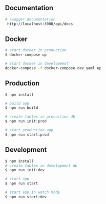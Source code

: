 ## Documentation

```bash
# swagger documentation
 http://localhost:3000/api/docs
```

## Docker

```bash
# start docker in production
$ docker-compose up

# start docker in development
docker-compose -f docker-compose.dev.yaml up
```

## Production

```bash
$ npm install

# build app
$ npm run build

# create tables in procuction db
$ npm run init:prod

# start production app
$ npm run start:prod
```

## Development

```bash
$ npm install
# create tables in development db
$ npm run init:dev

# start app
$ npm run start

# start app in watch mode
$ npm run start:dev
```
